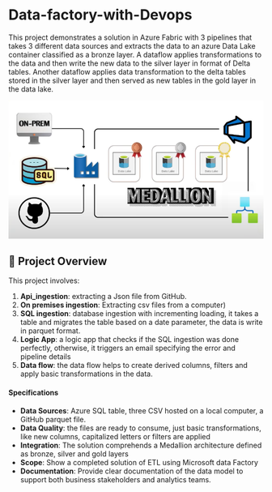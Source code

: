 # Data-factory-with-Devops

This project demonstrates a solution in Azure Fabric with 3 pipelines that takes 3 different data sources and extracts the data to an azure Data Lake container classified as a bronze layer. A dataflow applies transformations to the data and then write the new data to the silver layer in format of Delta tables.
Another dataflow applies data transformation to the delta tables stored in the silver layer and then served as new tables in the gold layer in the data lake.


![image](assets/DataFactory.png/)

## 📖 Project Overview
This project involves:

1. **Api_ingestion**: extracting a Json file from GitHub.
2. **On premises ingestion**: Extracting csv files from a computer)
3. **SQL ingestion**: database ingestion with incrementing loading, it takes a table and migrates the table based on a date parameter, the data is write in parquet format.
4. **Logic App**: a logic app that checks if the SQL ingestion was done perfectly, otherwise, it triggers an email specifying the error and pipeline details
5. **Data flow**: the data flow helps to create derived columns, filters and apply basic transformations in the data.



#### Specifications
- **Data Sources**: Azure SQL table, three CSV hosted on a local computer, a GitHub parquet file.
- **Data Quality**: the files are ready to consume, just basic transformations, like new columns, capitalized letters or filters are applied
- **Integration**: The solution comprehends a Medallion architecture defined as bronze, silver and gold layers
- **Scope**: Show a completed solution of ETL using Microsoft data Factory
- **Documentation**: Provide clear documentation of the data model to support both business stakeholders and analytics teams.
